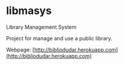 # libmasys
Library Management System

Project for manage and use a public library.

Webpage: [http://bibliodudar.herokuapp.com](http://bibliodudar.herokuapp.com)
